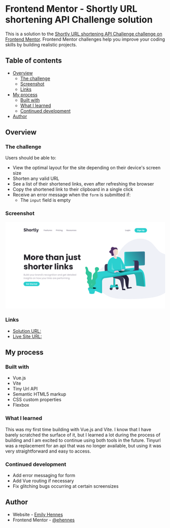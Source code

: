 # Frontend Mentor - Shortly URL shortening API Challenge solution

This is a solution to the [Shortly URL shortening API Challenge challenge on Frontend Mentor](https://www.frontendmentor.io/challenges/url-shortening-api-landing-page-2ce3ob-G). Frontend Mentor challenges help you improve your coding skills by building realistic projects. 

## Table of contents

- [Overview](#overview)
  - [The challenge](#the-challenge)
  - [Screenshot](#screenshot)
  - [Links](#links)
- [My process](#my-process)
  - [Built with](#built-with)
  - [What I learned](#what-i-learned)
  - [Continued development](#continued-development)
- [Author](#author)

## Overview

### The challenge

Users should be able to:

- View the optimal layout for the site depending on their device's screen size
- Shorten any valid URL
- See a list of their shortened links, even after refreshing the browser
- Copy the shortened link to their clipboard in a single click
- Receive an error message when the `form` is submitted if:
  - The `input` field is empty

### Screenshot

![](./public/images/url-shortener-screenshot.png)

### Links

- [Solution URL: ](https://github.com/ehennes/frontend-mentor-url-shortener)
- [Live Site URL: ](https://eh-url-shortener.netlify.app/)

## My process

### Built with

- Vue.js
- Vite
- Tiny Url API
- Semantic HTML5 markup
- CSS custom properties
- Flexbox


### What I learned

This was my first time building with Vue.js and Vite. I know that I have barely scratched the surface of it, but I learned a lot during the process of building and I am excited to continue using both tools in the future. Tinyurl was a replacement for an api that was no longer available, but using it was very straightforward and easy to access. 

### Continued development

- Add error messaging for form 
- Add Vue routing if necessary 
- Fix glitching bugs occurring at certain screensizes 

## Author

- Website - [Emily Hennes](https://www.linkedin.com/in/emily-hennes/)
- Frontend Mentor - [@ehennes](https://www.frontendmentor.io/profile/ehennes)


